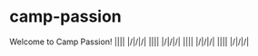 # camp-passion
Welcome to Camp Passion!
|\|\|\|
|/|/|/|
|\|\|\|
|/|/|/|
|\|\|\|
|/|/|/|
|\|\|\|
|/|/|/|